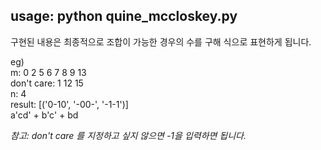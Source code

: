 **usage: python quine_mccloskey.py**  
------------------------------------
구현된 내용은 최종적으로 조합이 가능한 경우의 수를 구해 식으로 표현하게 됩니다.  
  
eg)  
m: 0 2 5 6 7 8 9 13  
don't care: 1 12 15  
n: 4  
result: [('0-10', '-00-', '-1-1')]  
a'cd' + b'c' + bd  
  
*참고: don't care 를 지정하고 싶지 않으면 -1을 입력하면 됩니다.*
